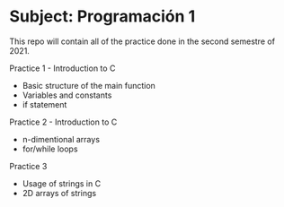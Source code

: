 # Subject: Programación 1
This repo will contain all of the practice done in the second semestre of 2021.

Practice 1 - Introduction to C
- Basic structure of the main function
- Variables and constants
- if statement

Practice 2 - Introduction to C
- n-dimentional arrays
- for/while loops

Practice 3
- Usage of strings in C
- 2D arrays of strings
